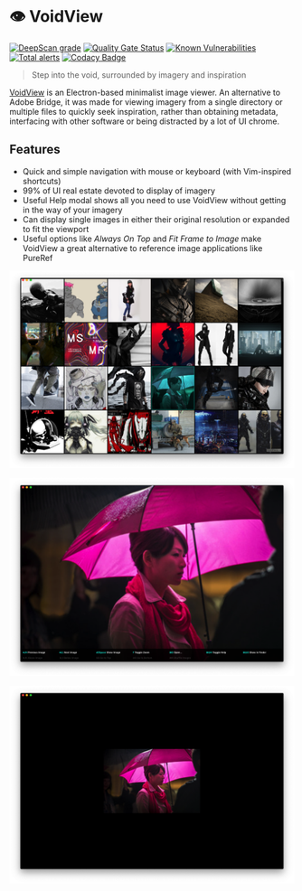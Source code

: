# 👁 VoidView

[![DeepScan grade](https://deepscan.io/api/teams/6614/projects/8635/branches/107342/badge/grade.svg)](https://deepscan.io/dashboard#view=project&tid=6614&pid=8635&bid=107342) [![Quality Gate Status](https://sonarcloud.io/api/project_badges/measure?project=ESWAT_voidview&metric=alert_status)](https://sonarcloud.io/dashboard?id=ESWAT_voidview) [![Known Vulnerabilities](https://snyk.io/test/github/ESWAT/voidview/badge.svg?targetFile=package.json)](https://snyk.io/test/github/ESWAT/voidview?targetFile=package.json) [![Total alerts](https://img.shields.io/lgtm/alerts/g/ESWAT/voidview.svg?logo=lgtm&logoWidth=18)](https://lgtm.com/projects/g/ESWAT/voidview/alerts/) [![Codacy Badge](https://api.codacy.com/project/badge/Grade/015c7313ca4f4071a36799c784ffeca2)](https://www.codacy.com/manual/ESWAT/voidview?utm_source=github.com&amp;utm_medium=referral&amp;utm_content=ESWAT/voidview&amp;utm_campaign=Badge_Grade)

> Step into the void, surrounded by imagery and inspiration

[VoidView](https://eswat.ca/voidview/) is an Electron-based minimalist image viewer. An alternative to Adobe Bridge, it was made for viewing imagery from a single directory or multiple files to quickly seek inspiration, rather than obtaining metadata, interfacing with other software or being distracted by a lot of UI chrome.

## Features

- Quick and simple navigation with mouse or keyboard (with Vim-inspired shortcuts)
- 99% of UI real estate devoted to display of imagery
- Useful Help modal shows all you need to use VoidView without getting in the way of your imagery
- Can display single images in either their original resolution or expanded to fit the viewport
- Useful options like *Always On Top* and *Fit Frame to Image* make VoidView a great alternative to reference image applications like PureRef

![Screenshot of VoidView in grid view](https://github.com/eswat/voidview/blob/master/screenshot-1.png)

![Screenshot of VoidView in peek view](https://github.com/eswat/voidview/blob/master/screenshot-2.png)

![Screenshot of VoidView in peek view with image zooming off](https://github.com/eswat/voidview/blob/master/screenshot-3.png)
